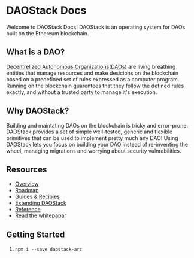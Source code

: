 # DAOStack Docs

Welcome to DAOStack Docs!
DAOStack is an operating system for DAOs built on the Ethereum blockchain.

## What is a DAO?

[Decentrelized Autonomous Organizations(DAOs)](https://en.wikipedia.org/wiki/Decentralized_autonomous_organization) are living breathing entities that manage resources and make desicions on the blockchain based on a predefined set of rules expressed as a computer program. Running on the blockchain guarentees that they follow the defined rules exactly, and without a trusted party to manage it's execution.

## Why DAOStack?

Building and maintating DAOs on the blockchain is tricky and error-prone. 
DAOStack provides a set of simple well-tested, generic and flexible primitives that can be used to implement pretty much any DAO!
Using DAOStack lets you focus on building your DAO instead of re-inventing the wheel, managing migrations and worrying about security vulnrabilities.

## Resources

* [Overview](overview.md)
* [Roadmap](roadmap.md)
* [Guides & Recipies](guides/guides.md)
* [Extending DAOStack](extending.md)
* [Reference](ref/ref.md)
* [Read the whitepapar](https://github.com/daostack/daostack/blob/master/docs/DAOstack%20White%20Paper%20V1.0.pdf)

## Getting Started

1. `npm i --save daostack-arc`